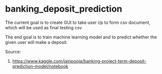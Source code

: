 # banking_deposit_prediction

The current goal is to create GUI to take user i/p to form csv document, which will be used as final testing csv

The end goal is to train machine learning model and to predict whether the given user will make a deposit.

Source:

1. https://www.kaggle.com/jainpooja/banking-project-term-deposit-prediction-model/notebook 